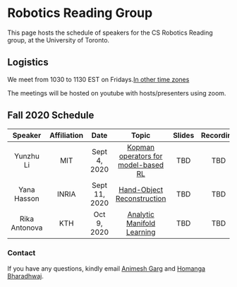 # Robotics Reading Group 

This page hosts the schedule of speakers for the CS Robotics Reading group, at the University of Toronto. 

## Logistics 

We meet from 1030 to 1130 EST on Fridays.[In other time zones](https://savvytime.com/converter/canada-toronto-to-ca-san-francisco-united-kingdom-london-india-bengaluru-china-beijing-japan-tokyo-australia-sydney/aug-28-2020/10-30am)

The meetings will be hosted on youtube with hosts/presenters using zoom. 

## Fall 2020 Schedule

| Speaker      | Affiliation | Date      | Topic | Slides       |    Recording     |
| :----:       |    :----:   |        :----: |     :----: |       :----: |  :----:|    
| Yunzhu Li      | MIT       | Sept 4, 2020   | [Kopman operators for model-based RL](https://openreview.net/forum?id=H1ldzA4tPr)    |  TBD   |    TBD      |
| Yana Hasson   | INRIA        | Sept 11, 2020     |  [Hand-Object Reconstruction](https://hassony2.github.io/handobjectconsist.html)  | TBD     |     TBD      |
| Rika Antonova  | KTH        | Oct 9, 2020     |  [Analytic Manifold Learning](https://arxiv.org/abs/2006.08718)  | TBD     |     TBD      |


### Contact
If you have any questions, kindly email [Animesh Garg](https://animesh.garg.tech/) and [Homanga Bharadhwaj](https://homangab.github.io/).
